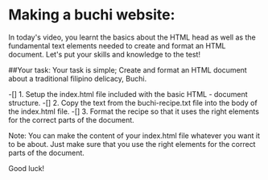 # Making a buchi website:

In today's video, you learnt the basics about the HTML head as well as the fundamental text elements needed to create and format an HTML document. Let's put your skills and knowledge to the test!

##Your task:
Your task is simple; Create and format an HTML document about a traditional filipino delicacy, Buchi. 

-[] 1. Setup the index.html file included with the basic HTML - document structure. 
-[] 2. Copy the text from the buchi-recipe.txt file into the body of the index.html file. 
-[] 3. Format the recipe so that it uses the right elements for the correct parts of the document. 

Note: You can make the content of your index.html file whatever you want it to be about. Just make sure that you use the right elements for the correct parts of the document. 

Good luck!
